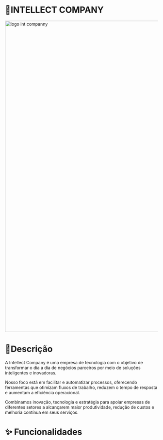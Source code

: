 # 🤖INTELLECT COMPANY
<img width="1536" height="1024" alt="logo int companny" src="https://github.com/user-attachments/assets/8a96ba9b-61a9-4de9-82ff-a07398616811" />

#  📌Descrição 
A Intellect Company é uma empresa de tecnologia com o objetivo de transformar o dia a dia de negócios parceiros por meio de soluções inteligentes e inovadoras.

Nosso foco está em facilitar e automatizar processos, oferecendo ferramentas que otimizam fluxos de trabalho, reduzem o tempo de resposta e aumentam a eficiência operacional.

Combinamos inovação, tecnologia e estratégia para apoiar empresas de diferentes setores a alcançarem maior produtividade, redução de custos e melhoria contínua em seus serviços.

# ✨ Funcionalidades
